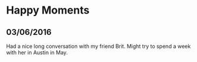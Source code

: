 # Happy Moments

03/06/2016
---
Had a nice long conversation with my friend Brit. Might try to spend a week with her in Austin in May. 

